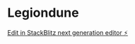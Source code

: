 # Legiondune

[Edit in StackBlitz next generation editor ⚡️](https://stackblitz.com/~/github.com/Sadpepedev/Legiondune)